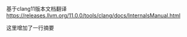 
基于clang11版本文档翻译  
https://releases.llvm.org/11.0.0/tools/clang/docs/InternalsManual.html

这里增加了一行摘要
